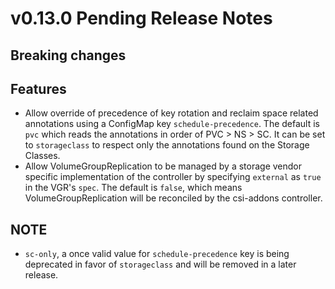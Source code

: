 # v0.13.0 Pending Release Notes

## Breaking changes

## Features

- Allow override of precedence of key rotation and reclaim space related annotations
  using a ConfigMap key `schedule-precedence`. The default is `pvc` which reads the
  annotations in order of PVC > NS > SC. It can be set to `storageclass` to respect only
  the annotations found on the Storage Classes.
- Allow VolumeGroupReplication to be managed by a storage vendor specific implementation
  of the controller by specifying `external` as `true` in the VGR's `spec`. The default is
  `false`, which means VolumeGroupReplication will be reconciled by the csi-addons controller.

## NOTE

- `sc-only`, a once valid value for `schedule-precedence` key is being deprecated in favor of
  `storageclass` and will be removed in a later release.
